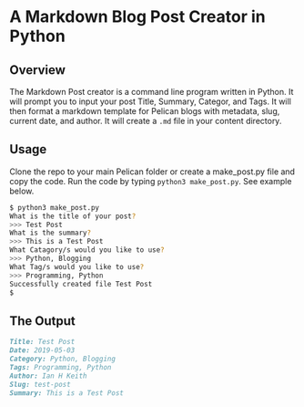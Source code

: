 # A Markdown Blog Post Creator in Python

## Overview

The Markdown Post creator is a command line program written in Python. It will prompt you to input your post Title, Summary, Categor, and Tags. It will then format a markdown template for Pelican blogs with metadata, slug, current date, and author. It will create a `.md` file in your content directory.

## Usage

Clone the repo to your main Pelican folder or create a make_post.py file and copy the code. Run the code by typing `python3 make_post.py`. See example below.

```bash
$ python3 make_post.py
What is the title of your post?
>>> Test Post
What is the summary?
>>> This is a Test Post
What Catagory/s would you like to use?
>>> Python, Blogging
What Tag/s would you like to use?
>>> Programming, Python
Successfully created file Test Post
$
```

## The Output

```markdown
Title: Test Post
Date: 2019-05-03
Category: Python, Blogging
Tags: Programming, Python
Author: Ian H Keith
Slug: test-post
Summary: This is a Test Post
```

